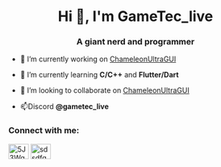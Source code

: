 <h1 align="center">Hi 👋, I'm GameTec_live</h1>
<h3 align="center">A giant nerd and programmer</h3>

- 🔭 I’m currently working on [ChameleonUltraGUI](https://github.com/GameTec-live/ChameleonUltraGUI)

- 🌱 I’m currently learning **C/C++** and **Flutter/Dart**

- 👯 I’m looking to collaborate on [ChameleonUltraGUI](https://github.com/GameTec-live/ChameleonUltraGUI)

- 📫Discord **@gametec_live**

<h3 align="left">Connect with me:</h3>
<p align="left">
<a href="https://discord.gg/DJ2A4wxncK" target="blank"><img align="center" src="https://raw.githubusercontent.com/rahuldkjain/github-profile-readme-generator/master/src/images/icons/Social/discord.svg" alt="5J3WgkbPE5" height="30" width="40" /></a>
<a rel="me" href="https://mastodon.online/@gametec_live"><img align="center" src="https://upload.wikimedia.org/wikipedia/commons/4/48/Mastodon_Logotype_%28Simple%29.svg" alt="sdsdfgs" height="30" width="40" /></a>
</p>
